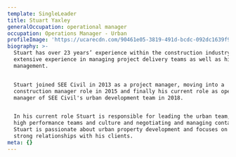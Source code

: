 ```yaml
---
template: SingleLeader
title: Stuart Yaxley
generalOccupation: operational manager
occupation: Operations Manager - Urban
profileImage: 'https://ucarecdn.com/90461e05-3819-491d-bcdc-092dc1639f96/'
biography: >-
  Stuart has over 23 years’ experience within the construction industry. He has
  extensive experience in managing project delivery teams as well as high level
  management. 


  Stuart joined SEE Civil in 2013 as a project manager, moving into a
  construction manager role in 2015 and finally his current role as operations
  manager of SEE Civil's urban development team in 2018. 


  In his current role Stuart is responsible for leading the urban team, building
  high performance teams and culture and negotiating and managing contacts.
  Stuart is passionate about urban property development and focuses on building
  strong relationships with his clients.
meta: {}
---
```



